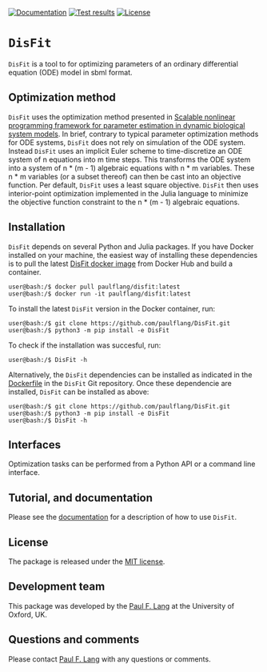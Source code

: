[![Documentation](https://readthedocs.org/projects/disfit/badge/?version=latest)](https://disfit.readthedocs.io/en/latest/)
[![Test results](https://circleci.com/gh/paulflang/DisFit.svg?style=shield)](https://app.circleci.com/pipelines/github/paulflang/DisFit)
[![License](https://img.shields.io/github/license/paulflang/disfit.svg)](LICENSE)

# `DisFit`

`DisFit` is a tool to for optimizing parameters of an ordinary differential equation (ODE) model in sbml format.

## Optimization method

`DisFit` uses the optimization method presented in [Scalable nonlinear programming framework for parameter estimation in dynamic biological system models](https://journals.plos.org/ploscompbiol/article?id=10.1371/journal.pcbi.1006828). In brief, contrary to typical parameter optimization methods for ODE systems, `DisFit` does not rely on simulation of the ODE system. Instead `DisFit` uses an implicit Euler scheme to time-discretize an ODE system of n equations into m time steps. This transforms the ODE system into a system of n * (m - 1) algebraic equations with n * m variables. These n * m variables (or a subset thereof) can then be cast into an objective function. Per default, `DisFit` uses a least square objective. `DisFit` then uses interior-point optimization implemented in the Julia language to minimize the objective function constraint to the n * (m - 1) algebraic equations.

## Installation

`DisFit` depends on several Python and Julia packages. If you have Docker installed on your machine, the easiest way of installing these dependencies is to pull the latest [DisFit docker image](https://hub.docker.com/repository/docker/paulflang/disfit) from Docker Hub and build a container.
  ```
  user@bash:/$ docker pull paulflang/disfit:latest
  user@bash:/$ docker run -it paulflang/disfit:latest
  ```
To install the latest `DisFit` version in the Docker container, run:
  ```
  user@bash:/$ git clone https://github.com/paulflang/DisFit.git
  user@bash:/$ python3 -m pip install -e DisFit
  ```
To check if the installation was succesful, run:
  ```
  user@bash:/$ DisFit -h
  ```

Alternatively, the `DisFit` dependencies can be installed as indicated in the [Dockerfile](https://github.com/paulflang/DisFit/blob/master/Dockerfile) in the `DisFit` Git repository. Once these dependencie are installed, `DisFit` can be installed as above:
  ```
  user@bash:/$ git clone https://github.com/paulflang/DisFit.git
  user@bash:/$ python3 -m pip install -e DisFit
  user@bash:/$ DisFit -h
  ```

## Interfaces

Optimization tasks can be performed from a Python API or a command line interface.

## Tutorial, and documentation
Please see the [documentation](https://disfit.readthedocs.io/en/latest/index.html) for a description of how to use `DisFit`. 

## License
The package is released under the [MIT license](LICENSE).

## Development team
This package was developed by the [Paul F. Lang](https://www.linkedin.com/in/paul-lang-7b54a81a3/) at the University of Oxford, UK.


## Questions and comments
Please contact [Paul F. Lang](mailto:paul.lang@wolfson.ox.ac.uk) with any questions or comments.

